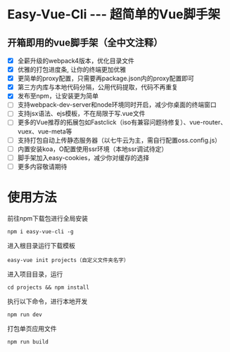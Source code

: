 # Easy-Vue-Cli --- 超简单的Vue脚手架
## 开箱即用的vue脚手架（全中文注释）
- [x] 全薪升级的webpack4版本，优化目录文件
- [x] 优雅的打包进度条, 让你的终端更加优雅
- [x] 更简单的proxy配置，只需要再package.json内的proxy配置即可
- [x] 第三方内库与本地代码分隔，公用代码提取，代码不再重复
- [x] 发布至npm，让安装更为简单
- [ ] 支持webpack-dev-server和node环境同时开启，减少你桌面的终端窗口
- [ ] 支持jsx语法、ejs模板，不在局限于写.vue文件
- [ ] 更多的Vue推荐的拓展包如Fastclick（iso有兼容问题待修复）、vue-router、vuex、vue-meta等
- [ ] 支持打包自动上传静态服务器（以七牛云为主，需自行配置oss.config.js）
- [ ] 内置安装koa，O配置使用ssr环境（本地ssr调试待定）
- [ ] 脚手架加入easy-cookies，减少你对缓存的选择
- [ ] 更多内容敬请期待
# 使用方法
前往npm下载包进行全局安装
```
npm i easy-vue-cli -g
```
进入根目录运行下载模板
```
easy-vue init projects（自定义文件夹名字）
```
进入项目目录，运行
```
cd projects && npm install
```
执行以下命令，进行本地开发
```
npm run dev
```
打包单页应用文件
```
npm run build
```
